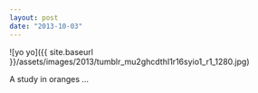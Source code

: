 ```yaml
---
layout: post
date: "2013-10-03"
---
```


![yo yo]({{ site.baseurl }}/assets/images/2013/tumblr_mu2ghcdthI1r16syio1_r1_1280.jpg)

A study in oranges …
